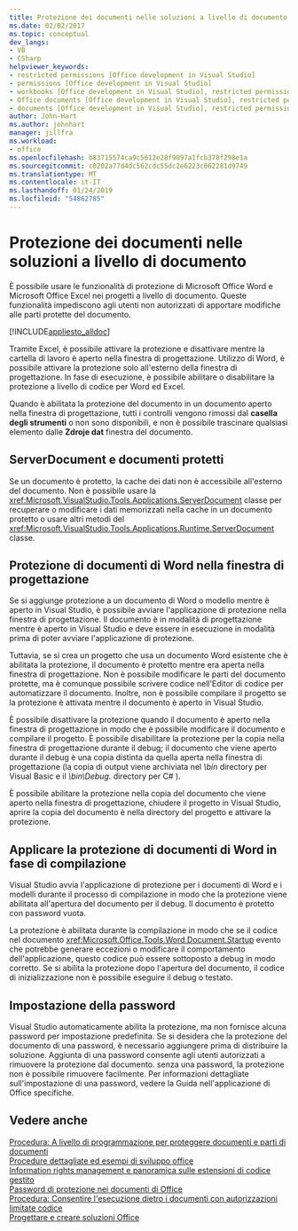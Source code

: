 ```yaml
---
title: Protezione dei documenti nelle soluzioni a livello di documento
ms.date: 02/02/2017
ms.topic: conceptual
dev_langs:
- VB
- CSharp
helpviewer_keywords:
- restricted permissions [Office development in Visual Studio]
- permissions [Office development in Visual Studio]
- workbooks [Office development in Visual Studio], restricted permissions
- Office documents [Office development in Visual Studio], restricted permissions
- documents [Office development in Visual Studio], restricted permissions
author: John-Hart
ms.author: johnhart
manager: jillfra
ms.workload:
- office
ms.openlocfilehash: b83715574ca9c5612e28f9097a1fcb378f298e1a
ms.sourcegitcommit: c0202a77d4dc562cdc55dc2e6223c062281d9749
ms.translationtype: MT
ms.contentlocale: it-IT
ms.lasthandoff: 01/24/2019
ms.locfileid: "54862785"
---
```

# <a name="document-protection-in-document-level-solutions"></a>Protezione dei documenti nelle soluzioni a livello di documento
  È possibile usare le funzionalità di protezione di Microsoft Office Word e Microsoft Office Excel nei progetti a livello di documento. Queste funzionalità impediscono agli utenti non autorizzati di apportare modifiche alle parti protette del documento.  
  
 [!INCLUDE[appliesto_alldoc](../vsto/includes/appliesto-alldoc-md.md)]  
  
 Tramite Excel, è possibile attivare la protezione e disattivare mentre la cartella di lavoro è aperto nella finestra di progettazione. Utilizzo di Word, è possibile attivare la protezione solo all'esterno della finestra di progettazione. In fase di esecuzione, è possibile abilitare o disabilitare la protezione a livello di codice per Word ed Excel.  
  
 Quando è abilitata la protezione del documento in un documento aperto nella finestra di progettazione, tutti i controlli vengono rimossi dal **casella degli strumenti** o non sono disponibili, e non è possibile trascinare qualsiasi elemento dalle **Zdroje dat** finestra del documento.  
  
## <a name="serverdocument-and-protected-documents"></a>ServerDocument e documenti protetti  
 Se un documento è protetto, la cache dei dati non è accessibile all'esterno del documento. Non è possibile usare la <xref:Microsoft.VisualStudio.Tools.Applications.ServerDocument> classe per recuperare o modificare i dati memorizzati nella cache in un documento protetto o usare altri metodi del <xref:Microsoft.VisualStudio.Tools.Applications.Runtime.ServerDocument> classe.  
  
## <a name="word-document-protection-in-the-designer"></a>Protezione di documenti di Word nella finestra di progettazione  
 Se si aggiunge protezione a un documento di Word o modello mentre è aperto in Visual Studio, è possibile avviare l'applicazione di protezione nella finestra di progettazione. Il documento è in modalità di progettazione mentre è aperto in Visual Studio e deve essere in esecuzione in modalità prima di poter avviare l'applicazione di protezione.  
  
 Tuttavia, se si crea un progetto che usa un documento Word esistente che è abilitata la protezione, il documento è protetto mentre era aperta nella finestra di progettazione. Non è possibile modificare le parti del documento protette, ma è comunque possibile scrivere codice nell'Editor di codice per automatizzare il documento. Inoltre, non è possibile compilare il progetto se la protezione è attivata mentre il documento è aperto in Visual Studio.  
  
 È possibile disattivare la protezione quando il documento è aperto nella finestra di progettazione in modo che è possibile modificare il documento e compilare il progetto. È possibile disabilitare la protezione per la copia nella finestra di progettazione durante il debug; il documento che viene aperto durante il debug è una copia distinta da quella aperta nella finestra di progettazione (la copia di output viene archiviata nel *\bin* directory per Visual Basic e il *\bin\Debug.* directory per C# ).  
  
 È possibile abilitare la protezione nella copia del documento che viene aperto nella finestra di progettazione, chiudere il progetto in Visual Studio, aprire la copia del documento è nella directory del progetto e attivare la protezione.  
  
## <a name="enforce-word-document-protection-on-build"></a>Applicare la protezione di documenti di Word in fase di compilazione  
 Visual Studio avvia l'applicazione di protezione per i documenti di Word e i modelli durante il processo di compilazione in modo che la protezione viene abilitata all'apertura del documento per il debug. Il documento è protetto con password vuota.  
  
 La protezione è abilitata durante la compilazione in modo che se il codice nel documento <xref:Microsoft.Office.Tools.Word.Document.Startup> evento che potrebbe generare eccezioni o modificare il comportamento dell'applicazione, questo codice può essere sottoposto a debug in modo corretto. Se si abilita la protezione dopo l'apertura del documento, il codice di inizializzazione non è possibile eseguire il debug o testato.  
  
## <a name="setting-the-password"></a>Impostazione della password  
 Visual Studio automaticamente abilita la protezione, ma non fornisce alcuna password per impostazione predefinita. Se si desidera che la protezione del documento di una password, è necessario aggiungere prima di distribuire la soluzione. Aggiunta di una password consente agli utenti autorizzati a rimuovere la protezione dal documento. senza una password, la protezione non è possibile rimuovere facilmente. Per informazioni dettagliate sull'impostazione di una password, vedere la Guida nell'applicazione di Office specifiche.  
  
## <a name="see-also"></a>Vedere anche  
 [Procedura: A livello di programmazione per proteggere documenti e parti di documenti](../vsto/how-to-programmatically-protect-documents-and-parts-of-documents.md)   
 [Procedure dettagliate ed esempi di sviluppo office](../vsto/office-development-samples-and-walkthroughs.md)   
 [Information rights management e panoramica sulle estensioni di codice gestito](../vsto/information-rights-management-and-managed-code-extensions-overview.md)   
 [Password di protezione nei documenti di Office](../vsto/password-protection-on-office-documents.md)   
 [Procedura: Consentire l'esecuzione dietro i documenti con autorizzazioni limitate codice](../vsto/how-to-permit-code-to-run-behind-documents-with-restricted-permissions.md)   
 [Progettare e creare soluzioni Office](../vsto/designing-and-creating-office-solutions.md)  
